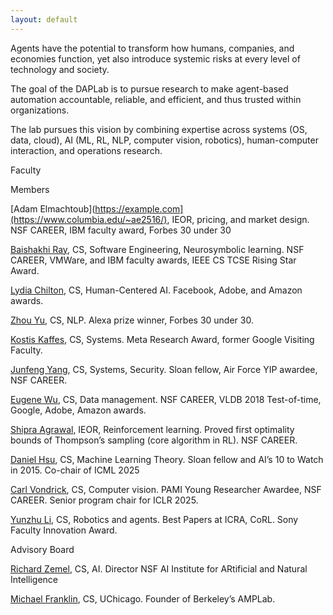 ```yaml
---
layout: default
---
```


Agents have the potential to transform how humans, companies, and economies function, yet also introduce systemic risks at every level of technology and society.

The goal of the DAPLab is to pursue research to make agent-based automation accountable, reliable, and efficient, and thus trusted within organizations.

The lab pursues this vision by combining expertise across systems (OS, data, cloud), AI (ML, RL, NLP, computer vision, robotics), human-computer interaction, and operations research.

Faculty

Members

[Adam Elmachtoub](https://example.com](https://www.columbia.edu/~ae2516/), IEOR, pricing, and market design.  NSF CAREER, IBM faculty award, Forbes 30 under 30

[Baishakhi Ray](http://rayb.info), CS, Software Engineering, Neurosymbolic learning.   NSF CAREER, VMWare, and IBM faculty awards, IEEE CS TCSE Rising Star Award.

[Lydia Chilton](https://example.com), CS, Human-Centered AI.  Facebook, Adobe, and Amazon awards.

[Zhou Yu](https://example.com), CS, NLP.   Alexa prize winner, Forbes 30 under 30.

[Kostis Kaffes](https://example.com), CS, Systems.  Meta Research Award, former Google Visiting Faculty.

[Junfeng Yang](https://example.com), CS, Systems, Security.  Sloan fellow, Air Force YIP awardee, NSF CAREER.

[Eugene Wu](https://example.com), CS, Data management.  NSF CAREER, VLDB 2018 Test-of-time, Google, Adobe, Amazon awards.

[Shipra Agrawal](https://example.com), IEOR, Reinforcement learning.  Proved first optimality bounds of Thompson’s sampling (core algorithm in RL). NSF CAREER.

[Daniel Hsu](https://example.com), CS, Machine Learning Theory.   Sloan fellow and AI’s 10 to Watch in 2015.  Co-chair of ICML 2025

[Carl Vondrick](https://example.com), CS, Computer vision.  PAMI Young Researcher Awardee, NSF CAREER.  Senior program chair for ICLR 2025.

[Yunzhu Li](https://example.com), CS, Robotics and agents.  Best Papers at ICRA, CoRL. Sony Faculty Innovation Award.

Advisory Board

[Richard Zemel](https://example.com), CS, AI.  Director NSF AI Institute for ARtificial and Natural Intelligence

[Michael Franklin](https://example.com), CS, UChicago. Founder of Berkeley’s AMPLab.
